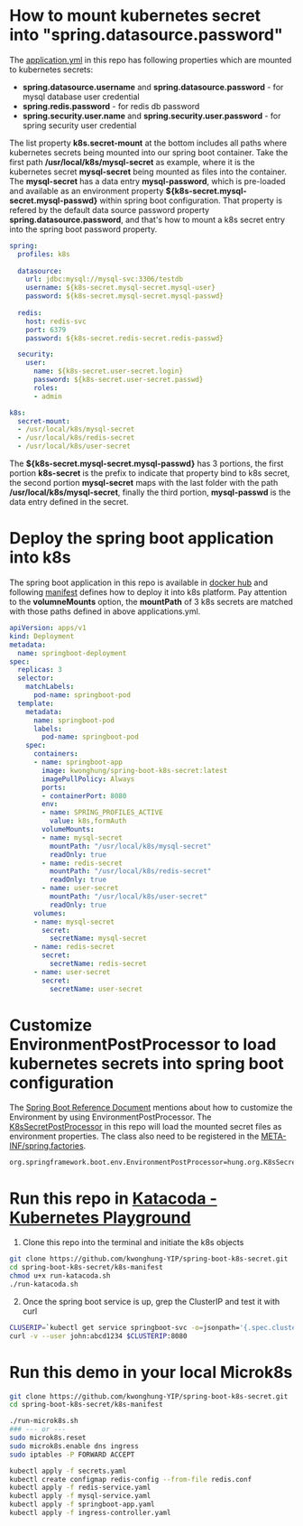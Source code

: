 # How to mount kubernetes secret into "spring.datasource.password"
The [application.yml](/src/main/resources/application.yml) in this repo has following properties which are mounted to kubernetes secrets:

* **spring.datasource.username** and **spring.datasource.password** - for mysql database user credential
* **spring.redis.password** - for redis db password
* **spring.security.user.name** and **spring.security.user.password** - for spring security user credential

The list property **k8s.secret-mount** at the bottom includes all paths where kubernetes secrets being mounted into our spring boot container. Take the first path **/usr/local/k8s/mysql-secret** as example, where it is the kubernetes secret **mysql-secret** being mounted as files into the container. The **mysql-secret** has a data entry **mysql-password**, which is pre-loaded and available as an environment property **${k8s-secret.mysql-secret.mysql-passwd}** within spring boot configuration. That property is refered by the default data source password property **spring.datasource.password**, and that's how to mount a k8s secret entry into the spring boot password property. 

```yaml
spring:
  profiles: k8s
 
  datasource:
    url: jdbc:mysql://mysql-svc:3306/testdb
    username: ${k8s-secret.mysql-secret.mysql-user}
    password: ${k8s-secret.mysql-secret.mysql-passwd}
  
  redis:
    host: redis-svc
    port: 6379
    password: ${k8s-secret.redis-secret.redis-passwd}

  security:
    user:
      name: ${k8s-secret.user-secret.login}
      password: ${k8s-secret.user-secret.passwd}
      roles:
      - admin

k8s:
  secret-mount:
  - /usr/local/k8s/mysql-secret
  - /usr/local/k8s/redis-secret
  - /usr/local/k8s/user-secret
```

The **${k8s-secret.mysql-secret.mysql-passwd}** has 3 portions, the first portion **k8s-secret** is the prefix to indicate that property bind to k8s secret, the second portion **mysql-secret** maps with the last folder with the path **/usr/local/k8s/mysql-secret**, finally the third portion, **mysql-passwd** is the data entry defined in the secret.

# Deploy the spring boot application into k8s
The spring boot application in this repo is available in [docker hub](https://cloud.docker.com/u/kwonghung/repository/docker/kwonghung/spring-boot-k8s-secret) and following [manifest](/k8s-manifest/springboot-app.yaml) defines how to deploy it into k8s platform. Pay attention to the **volumneMounts** option, the **mountPath** of 3 k8s secrets are matched with those paths defined in above applications.yml.

```yaml
apiVersion: apps/v1
kind: Deployment
metadata:
  name: springboot-deployment
spec:
  replicas: 3
  selector:
    matchLabels:
      pod-name: springboot-pod
  template:
    metadata:
      name: springboot-pod
      labels:
        pod-name: springboot-pod
    spec:
      containers:
      - name: springboot-app
        image: kwonghung/spring-boot-k8s-secret:latest
        imagePullPolicy: Always
        ports:
        - containerPort: 8080
        env:
        - name: SPRING_PROFILES_ACTIVE
          value: k8s,formAuth
        volumeMounts:
        - name: mysql-secret
          mountPath: "/usr/local/k8s/mysql-secret"
          readOnly: true
        - name: redis-secret
          mountPath: "/usr/local/k8s/redis-secret"
          readOnly: true
        - name: user-secret
          mountPath: "/usr/local/k8s/user-secret"
          readOnly: true         
      volumes:
      - name: mysql-secret
        secret:
          secretName: mysql-secret
      - name: redis-secret
        secret:
          secretName: redis-secret
      - name: user-secret
        secret:
          secretName: user-secret
```

# Customize EnvironmentPostProcessor to load kubernetes secrets into spring boot configuration
The [Spring Boot Reference Document](https://docs.spring.io/spring-boot/docs/2.2.0.M4/reference/html/#howto-customize-the-environment-or-application-context) mentions about how to customize the Environment by using EnvironmentPostProcessor. The [K8sSecretPostProcessor](/src/main/java/hung/org/K8sSecretPostProcessor.java) in this repo will load the mounted secret files as environment properties. The class also need to be registered in the [META-INF/spring.factories](/src/main/resources/META-INF).

```properties
org.springframework.boot.env.EnvironmentPostProcessor=hung.org.K8sSecretPostProcessor
```

# Run this repo in [Katacoda - Kubernetes Playground](https://www.katacoda.com/courses/kubernetes/playground)

1. Clone this repo into the terminal and initiate the k8s objects
```bash
git clone https://github.com/kwonghung-YIP/spring-boot-k8s-secret.git
cd spring-boot-k8s-secret/k8s-manifest
chmod u+x run-katacoda.sh
./run-katacoda.sh
```

2. Once the spring boot service is up, grep the ClusterIP and test it with curl
```bash
CLUSERIP=`kubectl get service springboot-svc -o=jsonpath='{.spec.clusterIP}'`
curl -v --user john:abcd1234 $CLUSTERIP:8080
```

# Run this demo in your local Microk8s
```bash
git clone https://github.com/kwonghung-YIP/spring-boot-k8s-secret.git
cd spring-boot-k8s-secret/k8s-manifest

./run-microk8s.sh
### --- or ---
sudo microk8s.reset
sudo microk8s.enable dns ingress
sudo iptables -P FORWARD ACCEPT

kubectl apply -f secrets.yaml
kubectl create configmap redis-config --from-file redis.conf
kubectl apply -f redis-service.yaml
kubectl apply -f mysql-service.yaml
kubectl apply -f springboot-app.yaml
kubectl apply -f ingress-controller.yaml
```
